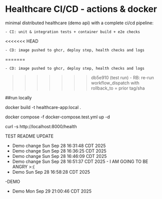 # Healthcare CI/CD - actions & docker

minimal distributed healthcare (demo api) with a complete ci/cd pipeline:

    - CI: unit & integration tests + container build + e2e checks
<<<<<<< HEAD
    
    - CD: image pushed to ghcr, deploy step, health checks and logs
    
=======

    - CD: image pushed to ghcr, deploy step, health checks and logs

>>>>>>> db5e910 (test run)
    - RB: re-run workflow_dispatch with rollback_to = prior tag/sha

##run locally

docker build -t healthcare-app:local .

docker compose -f docker-compose.test.yml up -d

curl -s http://localhost:8000/health

TEST README UPDATE
- Demo change Sun Sep 28 16:31:48 CDT 2025
- Demo change Sun Sep 28 16:36:25 CDT 2025
- Demo change Sun Sep 28 16:46:09 CDT 2025
- Demo change Sun Sep 28 16:51:37 CDT 2025 - I AM GOING TO BE ANGRY >:(
- Demo Sun Sep 28 16:58:28 CDT 2025

-DEMO
- Demo Mon Sep 29 21:00:46 CDT 2025
